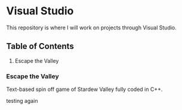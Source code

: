 # Visual Studio
This repository is where I will work on projects through Visual Studio.
## Table of Contents
1. Escape the Valley

### Escape the Valley
Text-based spin off game of Stardew Valley fully coded in C++.

testing again